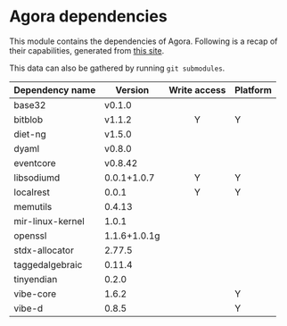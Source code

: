 # Agora dependencies

This module contains the dependencies of Agora.
Following is a recap of their capabilities, generated from [this site](https://www.tablesgenerator.com/markdown_tables).

This data can also be gathered by running `git submodules`.


| Dependency name  | Version      | Write access | Platform |
|------------------|--------------|:------------:|----------|
| base32           | v0.1.0       |              |          |
| bitblob          | v1.1.2       |       Y      |     Y    |
| diet-ng          | v1.5.0       |              |          |
| dyaml            | v0.8.0       |              |          |
| eventcore        | v0.8.42      |              |          |
| libsodiumd       | 0.0.1+1.0.7  |       Y      |     Y    |
| localrest        | 0.0.1        |       Y      |     Y    |
| memutils         | 0.4.13       |              |          |
| mir-linux-kernel | 1.0.1        |              |          |
| openssl          | 1.1.6+1.0.1g |              |          |
| stdx-allocator   | 2.77.5       |              |          |
| taggedalgebraic  | 0.11.4       |              |          |
| tinyendian       | 0.2.0        |              |          |
| vibe-core        | 1.6.2        |              |     Y    |
| vibe-d           | 0.8.5        |              |     Y    |

